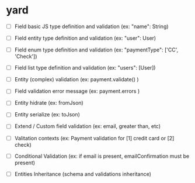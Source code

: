 # yard


- [ ] Field basic JS type definition and validation (ex: "name": String)
- [ ] Field entity type definition and validation (ex: "user": User)
- [ ] Field enum type definition and validation (ex: "paymentType": ['CC', 'Check'])
- [ ] Field list type definition and validation (ex: "users": [User])
- [ ] Entity (complex) validation (ex: payment.validate() )
- [ ] Field validation error message (ex: payment.errors )
- [ ] Entity hidrate (ex: fromJson)
- [ ] Entity serialize (ex: toJson)
- [ ] Extend / Custom field validation (ex: email, greater than, etc)
- [ ] Valitation contexts (ex: Payment validation for [1] credit card or [2] check)
- [ ] Conditional Validation (ex: if email is present, emailConfirmation must be present)
- [ ] Entities Inheritance (schema and validations inheritance)

